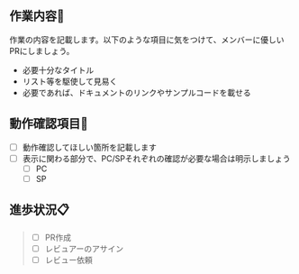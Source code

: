 ## 作業内容:hatched_chick:

作業の内容を記載します。以下のような項目に気をつけて、メンバーに優しいPRにしましょう。

- 必要十分なタイトル
- リスト等を駆使して見易く
- 必要であれば、ドキュメントのリンクやサンプルコードを載せる


## 動作確認項目:eyes:
- [ ] 動作確認してほしい箇所を記載します
- [ ] 表示に関わる部分で、PC/SPそれぞれの確認が必要な場合は明示しましょう
  - [ ] PC
  - [ ] SP

## 進歩状況:clipboard:
> - [ ] PR作成
> - [ ] レビュアーのアサイン
> - [ ] レビュー依頼
